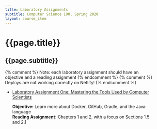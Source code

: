```yaml
---
title: Laboratory Assignments
subtitle: Computer Science 100, Spring 2020
layout: course_item
---
```


# {{page.title}}
## {{page.subtitle}}

{% comment %} Note: each laboratory assignment should have an objective and a reading assignment {% endcomment %}
{% comment %} Deploys are not working correctly on Netlify! {% endcomment %}

<ul>

<li><a href="https://github.com/Allegheny-Computer-Science-100-S2020/cs100-S2020-sheets/releases/download/cs100S2020-sheets-3.0.0/cs100S2020_lab01.pdf">Laboratory Assignment One: Mastering the Tools Used by Computer Scientists</a> <p><b>Objective:</b> Learn more about Docker, GitHub, Gradle, and the Java language<br><b>Reading Assignment:</b> Chapters 1 and 2, with a focus on Sections 1.5 and 2.1</p>

</ul>
